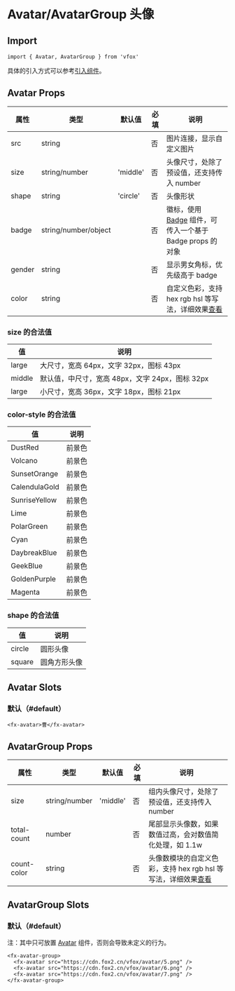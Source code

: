 # Avatar/AvatarGroup 头像

## Import

```
import { Avatar, AvatarGroup } from 'vfox'
```

具体的引入方式可以参考[引入组件](../guide/import.md)。

## Avatar Props

| 属性   | 类型                 | 默认值   | 必填 | 说明                                                                               |
| ------ | -------------------- | -------- | ---- | ---------------------------------------------------------------------------------- |
| src    | string               |          | 否   | 图片连接，显示自定义图片                                                           |
| size   | string/number        | 'middle' | 否   | 头像尺寸，处除了预设值，还支持传入 number                                          |
| shape  | string               | 'circle' | 否   | 头像形状                                                                           |
| badge  | string/number/object |          | 否   | 徽标，使用 [Badge](./Badge.md) 组件，可传入一个基于 Badge props 的对象             |
| gender | string               |          | 否   | 显示男女角标，优先级高于 badge                                                     |
| color  | string               |          | 否   | 自定义色彩，支持 hex rgb hsl 等写法，详细效果[查看](../design/color.md#自定义色彩) |

### size 的合法值

| 值     | 说明                                            |
| ------ | ----------------------------------------------- |
| large  | 大尺寸，宽高 64px，文字 32px，图标 43px         |
| middle | 默认值，中尺寸，宽高 48px，文字 24px，图标 32px |
| large  | 小尺寸，宽高 36px，文字 18px，图标 21px         |

### color-style 的合法值

| 值            | 说明   |
| ------------- | ------ |
| DustRed       | 前景色 |
| Volcano       | 前景色 |
| SunsetOrange  | 前景色 |
| CalendulaGold | 前景色 |
| SunriseYellow | 前景色 |
| Lime          | 前景色 |
| PolarGreen    | 前景色 |
| Cyan          | 前景色 |
| DaybreakBlue  | 前景色 |
| GeekBlue      | 前景色 |
| GoldenPurple  | 前景色 |
| Magenta       | 前景色 |

### shape 的合法值

| 值     | 说明         |
| ------ | ------------ |
| circle | 圆形头像     |
| square | 圆角方形头像 |

## Avatar Slots

### 默认（#default）

```
<fx-avatar>曹</fx-avatar>
```

## AvatarGroup Props

| 属性        | 类型          | 默认值   | 必填 | 说明                                                                                           |
| ----------- | ------------- | -------- | ---- | ---------------------------------------------------------------------------------------------- |
| size        | string/number | 'middle' | 否   | 组内头像尺寸，处除了预设值，还支持传入 number                                                  |
| total-count | number        |          | 否   | 尾部显示头像数，如果数值过高，会对数值简化处理，如 1.1w                                        |
| count-color | string        |          | 否   | 头像数模块的自定义色彩，支持 hex rgb hsl 等写法，详细效果[查看](../design/color.md#自定义色彩) |

## AvatarGroup Slots

### 默认（#default）

注：其中只可放置 [Avatar](./Collapse.md#avatar-头像) 组件，否则会导致未定义的行为。

```
<fx-avatar-group>
  <fx-avatar src="https://cdn.fox2.cn/vfox/avatar/5.png" />
  <fx-avatar src="https://cdn.fox2.cn/vfox/avatar/6.png" />
  <fx-avatar src="https://cdn.fox2.cn/vfox/avatar/7.png" />
</fx-avatar-group>
```
